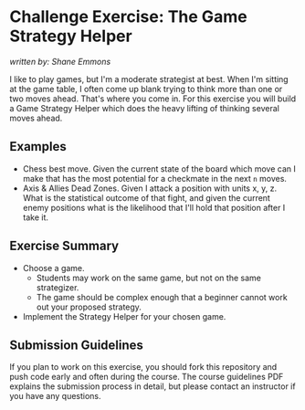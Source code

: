 # Challenge Exercise: The Game Strategy Helper

_written by: Shane Emmons_

I like to play games, but I'm a moderate strategist at best. When I'm
sitting at the game table, I often come up blank trying to think
more than one or two moves ahead. That's where you come in. For this
exercise you will build a Game Strategy Helper which does the heavy
lifting of thinking several moves ahead.

## Examples

- Chess best move. Given the current state of the board which move can I
make that has the most potential for a checkmate in the next `n` moves.
- Axis & Allies Dead Zones. Given I attack a position with units x, y, z.
What is the statistical outcome of that fight, and given the current
enemy positions what is the likelihood that I'll hold that position after
I take it.

## Exercise Summary

- Choose a game.
  - Students may work on the same game, but not on the same strategizer.
  - The game should be complex enough that a beginner cannot work out your
    proposed strategy.
- Implement the Strategy Helper for your chosen game.

## Submission Guidelines

If you plan to work on this exercise, you should fork this repository 
and push code early and often during the course. The course 
guidelines PDF explains the submission process in detail, but please 
contact an instructor if you have any questions.
